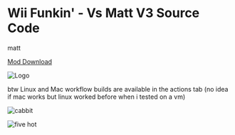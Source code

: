 # Wii Funkin' - Vs Matt V3 Source Code

matt

[Mod Download](https://gamebanana.com/mods/44511)

![Logo](https://github.com/TheZoroForce240/WF-Vs-Matt-V3/blob/main/example_mods/images/wii_funkin_logo.png)

btw Linux and Mac workflow builds are available in the actions tab (no idea if mac works but linux worked before when i tested on a vm)

![cabbit](https://github.com/TheZoroForce240/WF-Vs-Matt-V3/blob/main/example_mods/images/cabbit.png)

![five hot](https://github.com/TheZoroForce240/WF-Vs-Matt-V3/blob/main/example_mods/images/swapnote/notes/4.png)

